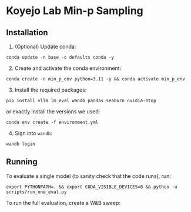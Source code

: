 # Koyejo Lab Min-p Sampling

## Installation

1. (Optional) Update conda:

`conda update -n base -c defaults conda -y`

2. Create and activate the conda environment:

`conda create -n min_p_env python=3.11 -y && conda activate min_p_env`

3. Install the required packages:

`pip install vllm lm_eval wandb pandas seaborn nvidia-htop`

or exactly install the versions we used:

`conda env create -f environment.yml`

4. Sign into `wandb`: 

`wandb login`

## Running

To evaluate a single model (to sanity check that the code runs), run:

`export PYTHONPATH=. && export CUDA_VISIBLE_DEVICES=0 && python -u scripts/run_one_eval.py`

To run the full evaluation, create a W&B sweep: